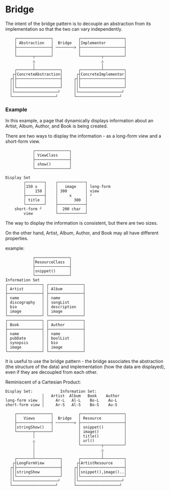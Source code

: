 # Bridge

The intent of the bridge pattern is to decouple an abstraction from its implementation so that the two can vary independently. 

```
    ┌───────────────┐           ┌───────────────────┐
    │ Abstraction   │  Bridge   │Implementor        │
    ├───────────────┤ ────────> ├───────────────────┤
    │               │           │                   │
    └───────┬───────┘           └─────────┬─────────┘
            △                             △   
            │                             │
    ┌───────┴───────────┐       ┌─────────┴─────────┐
   ┌┤ConcreteAbstraction│      ┌┤ConcreteImplementor│
  ┌┤├───────────────────┤     ┌┤├───────────────────┤
  │││                   │     │││                   │
  ││└───────────────────┘     ││└───────────────────┘
  │└───────────────────┘      │└───────────────────┘
  └───────────────────┘       └───────────────────┘
```
### Example

In this example, a page that dynamically displays information about an Artist, Album, Author, and Book is being created.

There are two ways to display the information - as a long-form view and a short-form view. 
```
            ┌───────────────┐
            │ ViewClass     │
            ├───────────────┤
            │ show()        │
            └───────────────┘

Display Set
        ┌────────┐    ┌────────────┐
        │150 x   │    │   image    │ long-form
        │    150 │    │ 300        │ view
        ├────────┤    │     x      │ ┘
        │ title  │    │       300  │
        └────────┘    ├────────────┤
    short-form ┘      │  200 char  │
        view          └────────────┘ 
```
The way to display the information is consistent, but there are two sizes. 

On the other hand, Artist, Album, Author, and Book may all have different properties. 

example:
```
            ┌───────────────┐
            │ResourceClass  │
            ├───────────────┤
            │snippet()      │
            └───────────────┘
Information Set
┌───────────────┐ ┌───────────────┐
│ Artist        │ │ Album         │
├───────────────┤ ├───────────────┤
│ name          │ │ name          │
│ discography   │ │ songList      │
│ bio           │ │ description   │
│ image         │ │ image         │
└───────────────┘ └───────────────┘
┌───────────────┐ ┌───────────────┐
│ Book          │ │ Author        │
├───────────────┤ ├───────────────┤
│ name          │ │ name          │
│ pubDate       │ │ boolList      │
│ synopsis      │ │ bio           │
│ image         │ │ image         │
└───────────────┘ └───────────────┘
```
It is useful to use the bridge pattern - the bridge associates the abstraction (the structure of the data) and implementation (how the data are displayed), even if they are decoupled from each other. 

Reminiscent of a Cartesian Product:
```
Display Set:            Information Set:
                │   Artist  Album   Book    Author
long-form view  │     Ar-L   Al-L    Bo-L    Au-L  
short-form view │     Ar-S   Al-S    Bo-S    Au-S

```

```
    ┌───────────────┐           ┌───────────────────┐
    │   Views       │  Bridge   │ Resource          │
    ├───────────────┤ ────────> ├───────────────────┤
    │stringShow()   │           │ snippet()         │        
    └───────┬───────┘           │ image()           │
            │                   │ title()           │
            △                   │ url()             │                        
            │                   └─────────┬─────────┘
            │                             △   
            │                             │
    ┌───────┴───────────┐       ┌─────────┴─────────┐
   ┌┤LongFormView       │      ┌┤ArtistResource     │
  ┌┤├───────────────────┤     ┌┤├───────────────────┤
  │││stringShow         │     │││snippet(),image()..│
  ││└───────────────────┘     ││└───────────────────┘
  │└───────────────────┘      │└───────────────────┘
  └───────────────────┘       └───────────────────┘
```